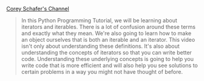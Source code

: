 [Corey Schafer's Channel](https://www.youtube.com/watch?v=jTYiNjvnHZY)

> In this Python Programming Tutorial, we will be learning about iterators and iterables. There is a lot of confusion around these terms and exactly what they mean. We're also going to learn how to make an object ourselves that is both an iterable and an iterator. This video isn't only about understanding these definitions. It's also about understanding the concepts of iterators so that you can write better code. Understanding these underlying concepts is going to help you write code that is more efficient and will also help you see solutions to certain problems in a way you might not have thought of before.
